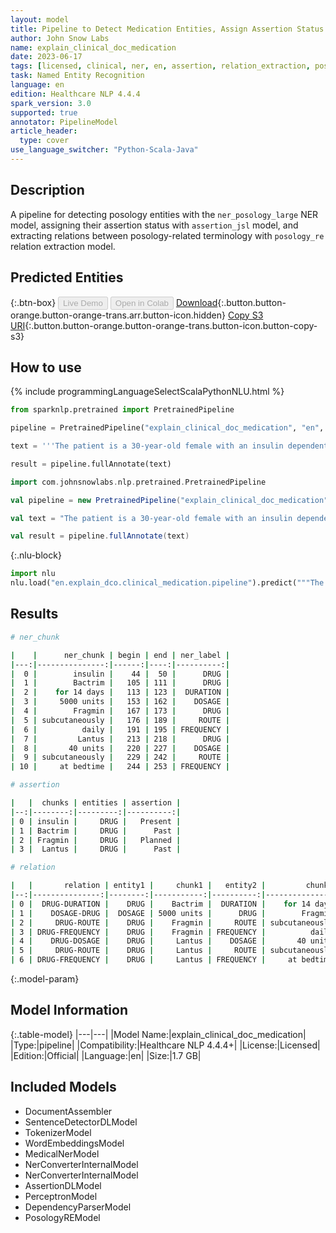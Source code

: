 ```yaml
---
layout: model
title: Pipeline to Detect Medication Entities, Assign Assertion Status and Find Relations
author: John Snow Labs
name: explain_clinical_doc_medication
date: 2023-06-17
tags: [licensed, clinical, ner, en, assertion, relation_extraction, posology, medication]
task: Named Entity Recognition
language: en
edition: Healthcare NLP 4.4.4
spark_version: 3.0
supported: true
annotator: PipelineModel
article_header:
  type: cover
use_language_switcher: "Python-Scala-Java"
---
```


## Description

A pipeline for detecting posology entities with the `ner_posology_large` NER model, assigning their assertion status with `assertion_jsl` model, and extracting relations between posology-related terminology with `posology_re` relation extraction model.

## Predicted Entities



{:.btn-box}
<button class="button button-orange" disabled>Live Demo</button>
<button class="button button-orange" disabled>Open in Colab</button>
[Download](https://s3.amazonaws.com/auxdata.johnsnowlabs.com/clinical/models/explain_clinical_doc_medication_en_4.4.4_3.0_1686989820905.zip){:.button.button-orange.button-orange-trans.arr.button-icon.hidden}
[Copy S3 URI](s3://auxdata.johnsnowlabs.com/clinical/models/explain_clinical_doc_medication_en_4.4.4_3.0_1686989820905.zip){:.button.button-orange.button-orange-trans.button-icon.button-copy-s3}

## How to use

<div class="tabs-box" markdown="1">
{% include programmingLanguageSelectScalaPythonNLU.html %}

```python
from sparknlp.pretrained import PretrainedPipeline

pipeline = PretrainedPipeline("explain_clinical_doc_medication", "en", "clinical/models")

text = '''The patient is a 30-year-old female with an insulin dependent diabetes, type 2. She received a course of Bactrim for 14 days for UTI. She was prescribed 5000 units of Fragmin  subcutaneously daily, and along with Lantus 40 units subcutaneously at bedtime.'''

result = pipeline.fullAnnotate(text)
```
```scala
import com.johnsnowlabs.nlp.pretrained.PretrainedPipeline

val pipeline = new PretrainedPipeline("explain_clinical_doc_medication", "en", "clinical/models")

val text = "The patient is a 30-year-old female with an insulin dependent diabetes, type 2. She received a course of Bactrim for 14 days for UTI. She was prescribed 5000 units of Fragmin  subcutaneously daily, and along with Lantus 40 units subcutaneously at bedtime."

val result = pipeline.fullAnnotate(text)
```


{:.nlu-block}
```python
import nlu
nlu.load("en.explain_dco.clinical_medication.pipeline").predict("""The patient is a 30-year-old female with an insulin dependent diabetes, type 2. She received a course of Bactrim for 14 days for UTI. She was prescribed 5000 units of Fragmin  subcutaneously daily, and along with Lantus 40 units subcutaneously at bedtime.""")
```

</div>



## Results

```bash
# ner_chunk

|    |      ner_chunk | begin | end | ner_label |
|---:|---------------:|------:|----:|----------:|
|  0 |        insulin |    44 |  50 |      DRUG |
|  1 |        Bactrim |   105 | 111 |      DRUG |
|  2 |    for 14 days |   113 | 123 |  DURATION |
|  3 |     5000 units |   153 | 162 |    DOSAGE |
|  4 |        Fragmin |   167 | 173 |      DRUG |
|  5 | subcutaneously |   176 | 189 |     ROUTE |
|  6 |          daily |   191 | 195 | FREQUENCY |
|  7 |         Lantus |   213 | 218 |      DRUG |
|  8 |       40 units |   220 | 227 |    DOSAGE |
|  9 | subcutaneously |   229 | 242 |     ROUTE |
| 10 |     at bedtime |   244 | 253 | FREQUENCY |

# assertion

|   |  chunks | entities | assertion |
|--:|--------:|---------:|----------:|
| 0 | insulin |     DRUG |   Present |
| 1 | Bactrim |     DRUG |      Past |
| 2 | Fragmin |     DRUG |   Planned |
| 3 |  Lantus |     DRUG |      Past |

# relation

|   |       relation | entity1 |     chunk1 |   entity2 |         chunk2 |
|--:|---------------:|--------:|-----------:|----------:|---------------:|
| 0 |  DRUG-DURATION |    DRUG |    Bactrim |  DURATION |    for 14 days |
| 1 |    DOSAGE-DRUG |  DOSAGE | 5000 units |      DRUG |        Fragmin |
| 2 |     DRUG-ROUTE |    DRUG |    Fragmin |     ROUTE | subcutaneously |
| 3 | DRUG-FREQUENCY |    DRUG |    Fragmin | FREQUENCY |          daily |
| 4 |    DRUG-DOSAGE |    DRUG |     Lantus |    DOSAGE |       40 units |
| 5 |     DRUG-ROUTE |    DRUG |     Lantus |     ROUTE | subcutaneously |
| 6 | DRUG-FREQUENCY |    DRUG |     Lantus | FREQUENCY |     at bedtime |
```

{:.model-param}
## Model Information

{:.table-model}
|---|---|
|Model Name:|explain_clinical_doc_medication|
|Type:|pipeline|
|Compatibility:|Healthcare NLP 4.4.4+|
|License:|Licensed|
|Edition:|Official|
|Language:|en|
|Size:|1.7 GB|

## Included Models

- DocumentAssembler
- SentenceDetectorDLModel
- TokenizerModel
- WordEmbeddingsModel
- MedicalNerModel
- NerConverterInternalModel
- NerConverterInternalModel
- AssertionDLModel
- PerceptronModel
- DependencyParserModel
- PosologyREModel